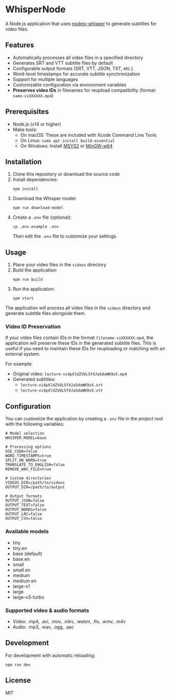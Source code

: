# WhisperNode

A Node.js application that uses [nodejs-whisper](https://www.npmjs.com/package/nodejs-whisper) to generate subtitles for video files.

## Features

- Automatically processes all video files in a specified directory
- Generates SRT and VTT subtitle files by default
- Configurable output formats (SRT, VTT, JSON, TXT, etc.)
- Word-level timestamps for accurate subtitle synchronization
- Support for multiple languages
- Customizable configuration via environment variables
- **Preserves video IDs** in filenames for reupload compatibility (format: `name-viXXXXXX.mp4`)

## Prerequisites

- Node.js (v14 or higher)
- Make tools:
  - On macOS: These are included with Xcode Command Line Tools
  - On Linux: `sudo apt install build-essential`
  - On Windows: Install [MSYS2](https://www.msys2.org/) or [MinGW-w64](https://www.mingw-w64.org/)

## Installation

1. Clone this repository or download the source code
2. Install dependencies:
   ```
   npm install
   ```
3. Download the Whisper model:
   ```
   npm run download-model
   ```
4. Create a `.env` file (optional):
   ```
   cp .env.example .env
   ```
   Then edit the `.env` file to customize your settings.

## Usage

1. Place your video files in the `videos` directory
2. Build the application:
   ```
   npm run build
   ```
3. Run the application:
   ```
   npm start
   ```

The application will process all video files in the `videos` directory and generate subtitle files alongside them.

### Video ID Preservation

If your video files contain IDs in the format `filename-viXXXXXX.mp4`, the application will preserve these IDs in the generated subtitle files. This is useful if you need to maintain these IDs for reuploading or matching with an external system.

For example:
- Original video: `lecture-vi4pXldZVULSf4JaSdaWK9sX.mp4`
- Generated subtitles: 
  - `lecture-vi4pXldZVULSf4JaSdaWK9sX.srt`
  - `lecture-vi4pXldZVULSf4JaSdaWK9sX.vtt`

## Configuration

You can customize the application by creating a `.env` file in the project root with the following variables:

```
# Model selection
WHISPER_MODEL=base

# Processing options
USE_CUDA=false
WORD_TIMESTAMPS=true
SPLIT_ON_WORD=true
TRANSLATE_TO_ENGLISH=false
REMOVE_WAV_FILE=true

# Custom directories
VIDEOS_DIR=/path/to/videos
OUTPUT_DIR=/path/to/output

# Output formats
OUTPUT_JSON=false
OUTPUT_TEXT=false
OUTPUT_WORDS=false
OUTPUT_LRC=false
OUTPUT_CSV=false
```

### Available models

- tiny
- tiny.en
- base (default)
- base.en
- small
- small.en
- medium
- medium.en
- large-v1
- large
- large-v3-turbo

### Supported video & audio formats

- Video: .mp4, .avi, .mov, .mkv, .webm, .flv, .wmv, .m4v
- Audio: .mp3, .wav, .ogg, .aac

## Development

For development with automatic reloading:

```
npm run dev
```

## License

MIT 